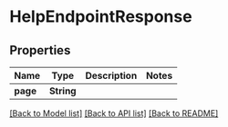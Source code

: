 # HelpEndpointResponse

## Properties

Name | Type | Description | Notes
------------ | ------------- | ------------- | -------------
**page** | **String** |  | 

[[Back to Model list]](../#documentation-for-models) [[Back to API list]](../#documentation-for-api-endpoints) [[Back to README]](../)


